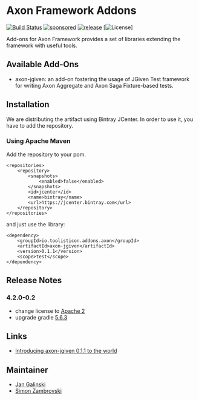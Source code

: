 # Axon Framework Addons

[![Build Status](https://api.travis-ci.org/toolisticon/axon-addons.svg)](https://travis-ci.org/toolisticon/axon-addons)
[![sponsored](https://img.shields.io/badge/sponsoredBy-Holisticon-RED.svg)](https://holisticon.de/)
[![release](https://img.shields.io/badge/jcenter-0.1.1-BLUE.svg)](https://bintray.com/toolisticon/maven/axon-addons/)
[![License](https://img.shields.io/badge/license-Apache%20License%202.0-blue.svg?style=flat)]

Add-ons for Axon Framework provides a set of libraries extending the framework with useful tools.

## Available Add-Ons

* axon-jgiven: an add-on fostering the usage of JGiven Test framework for writing Axon Aggregate 
and Axon Saga Fixture-based tests.


## Installation

We are distributing the artifact using Bintray JCenter. In order to use it, you have to add the 
repository.

### Using Apache Maven

Add the repository to your pom.
```
<repositories>
    <repository>
        <snapshots>
            <enabled>false</enabled>
        </snapshots>
        <id>jcenter</id>
        <name>bintray</name>
        <url>https://jcenter.bintray.com</url>
    </repository>
</repositories>
```
and just use the library:
``` 
<dependency>
    <groupId>io.toolisticon.addons.axon</groupId>
    <artifactId>axon-jgiven</artifactId>
    <version>0.1.1</version>
    <scope>test</scope>
</dependency>
```

## Release Notes

### 4.2.0-0.2

* change license to [Apache 2](./LICENSE)
* upgrade gradle [5.6.3](https://docs.gradle.org/5.6.3/release-notes.html)

## Links

* [Introducing axon-jgiven 0.1.1 to the world](https://groups.google.com/d/msg/axonframework/bcgVbfn8SME/7PtphIOkCQAJ)


## Maintainer

* [Jan Galinski](https://github.com/jangalinski)
* [Simon Zambrovski](https://github.com/zambrovski)
